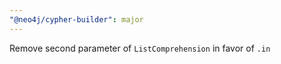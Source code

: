 ```yaml
---
"@neo4j/cypher-builder": major
---
```


Remove second parameter of `ListComprehension` in favor of `.in`
